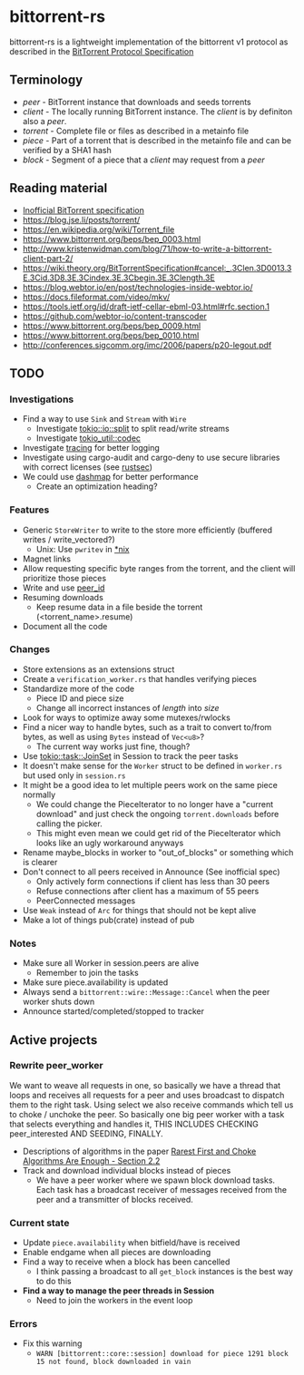 # bittorrent-rs
bittorrent-rs is a lightweight implementation of the bittorrent v1 protocol as described in the [BitTorrent Protocol Specification](https://www.bittorrent.org/beps/bep_0003.html)

## Terminology
* *peer* - BitTorrent instance that downloads and seeds torrents
* *client* - The locally running BitTorrent instance. The *client* is by definiton also a *peer*.
* *torrent* - Complete file or files as described in a metainfo file
* *piece* - Part of a torrent that is described in the metainfo file and can be verified by a SHA1 hash
* *block* - Segment of a piece that a *client* may request from a *peer*

## Reading material
* [Inofficial BitTorrent specification](https://wiki.theory.org/BitTorrentSpecification)
* https://blog.jse.li/posts/torrent/
* https://en.wikipedia.org/wiki/Torrent_file
* https://www.bittorrent.org/beps/bep_0003.html
* http://www.kristenwidman.com/blog/71/how-to-write-a-bittorrent-client-part-2/
* https://wiki.theory.org/BitTorrentSpecification#cancel:_.3Clen.3D0013.3E.3Cid.3D8.3E.3Cindex.3E.3Cbegin.3E.3Clength.3E
* https://blog.webtor.io/en/post/technologies-inside-webtor.io/
* https://docs.fileformat.com/video/mkv/
* https://tools.ietf.org/id/draft-ietf-cellar-ebml-03.html#rfc.section.1
* https://github.com/webtor-io/content-transcoder
* https://www.bittorrent.org/beps/bep_0009.html
* https://www.bittorrent.org/beps/bep_0010.html
* http://conferences.sigcomm.org/imc/2006/papers/p20-legout.pdf

## TODO
### Investigations
* Find a way to use `Sink` and `Stream` with `Wire`
  * Investigate [tokio::io::split](https://docs.rs/tokio/1.21.2/tokio/io/fn.split.html) to split read/write streams
  * Investigate [tokio_util::codec](https://docs.rs/tokio-util/0.6.10/tokio_util/codec/index.html)
* Investigate [tracing](https://lib.rs/crates/tracing) for better logging
* Investigate using cargo-audit and cargo-deny to use secure libraries with correct licenses (see [rustsec](https://rustsec.org/))
* We could use [dashmap](https://lib.rs/crates/dashmap) for better performance
  * Create an optimization heading?

### Features
* Generic `StoreWriter` to write to the store more efficiently (buffered writes / write_vectored?)
  * Unix: Use `pwritev` in [*nix](https://lib.rs/crates/nix)
* Magnet links
* Allow requesting specific byte ranges from the torrent, and the client will prioritize those pieces
* Write and use [peer_id](src/protocol/peer_id.rs)
* Resuming downloads
  * Keep resume data in a file beside the torrent (<torrent_name>.resume)
* Document all the code

### Changes
* Store extensions as an extensions struct
* Create a `verification_worker.rs` that handles verifying pieces
* Standardize more of the code
  * Piece ID and piece size
  * Change all incorrect instances of *length* into *size*
* Look for ways to optimize away some mutexes/rwlocks
* Find a nicer way to handle bytes, such as a trait to convert to/from bytes, as well as using `Bytes` instead of `Vec<u8>`?
  * The current way works just fine, though?
* Use [tokio::task::JoinSet](https://docs.rs/tokio/latest/tokio/task/struct.JoinSet.html) in Session to track the peer tasks
* It doesn't make sense for the `Worker` struct to be defined in `worker.rs` but used only in `session.rs`
* It might be a good idea to let multiple peers work on the same piece normally
  * We could change the PieceIterator to no longer have a "current download" and just check the ongoing `torrent.downloads` before calling the picker.
  * This might even mean we could get rid of the PieceIterator which looks like an ugly workaround anyways
* Rename maybe_blocks in worker to "out_of_blocks" or something which is clearer
* Don't connect to all peers received in Announce (See inofficial spec)
  * Only actively form connections if client has less than 30 peers
  * Refuse connections after client has a maximum of 55 peers
  * PeerConnected messages
* Use `Weak` instead of `Arc` for things that should not be kept alive
* Make a lot of things pub(crate) instead of pub

### Notes
* Make sure all Worker in session.peers are alive
  * Remember to join the tasks
* Make sure piece.availability is updated
* Always send a `bittorrent::wire::Message::Cancel` when the peer worker shuts down
* Announce started/completed/stopped to tracker

## Active projects
### Rewrite peer_worker
We want to weave all requests in one, so basically we have a thread that loops and receives all requests for a peer and uses broadcast to dispatch them to the right task. Using select we also receive commands which tell us to choke / unchoke the peer. So basically one big peer worker with a task that selects everything and handles it, THIS INCLUDES CHECKING peer_interested AND SEEDING, FINALLY.

* Descriptions of algorithms in the paper [Rarest First and Choke Algorithms Are Enough - Section 2.2](http://conferences.sigcomm.org/imc/2006/papers/p20-legout.pdf)
* Track and download individual blocks instead of pieces
  * We have a peer worker where we spawn block download tasks. Each task has a broadcast receiver of messages received from the peer and a transmitter of blocks received.

### Current state
* Update `piece.availability` when bitfield/have is received
* Enable endgame when all pieces are downloading
* Find a way to receive when a block has been cancelled
  * I think passing a broadcast to all `get_block` instances is the best way to do this
* **Find a way to manage the peer threads in Session**
  * Need to join the workers in the event loop

### Errors
* Fix this warning
  * `WARN [bittorrent::core::session] download for piece 1291 block 15 not found, block downloaded in vain`
